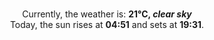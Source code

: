 <p  align="center"><br/>Currently, the weather is: <b> 21°C, <i>clear sky</i></b></br>Today, the sun rises at <b>04:51</b> and sets at <b>19:31</b>.</p>